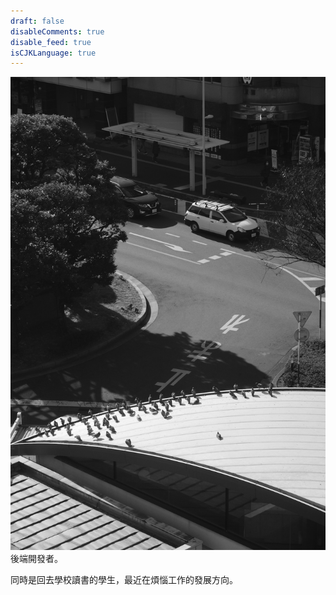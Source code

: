 ```yaml
---
draft: false
disableComments: true
disable_feed: true
isCJKLanguage: true
---
```

![image](gray_scale_pigeon.JPG)  
後端開發者。  

同時是回去學校讀書的學生，最近在煩惱工作的發展方向。
